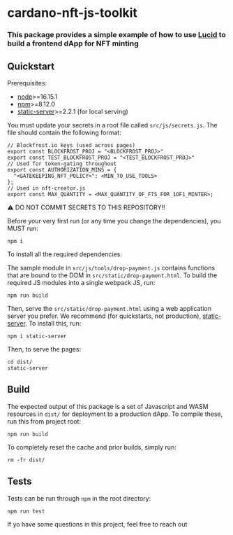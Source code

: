 # cardano-nft-js-toolkit

### This package provides a simple example of how to use [Lucid](https://github.com/Berry-Pool/lucid) to build a frontend dApp for NFT minting

## Quickstart

Prerequisites:

* [node](https://nodejs.org/en/download/)>=16.15.1
* [npm](https://www.npmjs.com/package/npm)>=8.12.0
* [static-server](https://www.npmjs.com/package/static-server)>=2.2.1 (for local serving)

You must update your secrets in a root file called `src/js/secrets.js`. The file should contain the following format:

    // Blockfrost.io keys (used across pages)
    export const BLOCKFROST_PROJ = "<BLOCKFROST_PROJ>"
    export const TEST_BLOCKFROST_PROJ = "<TEST_BLOCKFROST_PROJ>"
    // Used for token-gating throughout
    export const AUTHORIZATION_MINS = {
      "<GATEKEEPING_NFT_POLICY>": <MIN_TO_USE_TOOLS>
    };
    // Used in nft-creator.js
    export const MAX_QUANTITY = <MAX_QUANTITY_OF_FTS_FOR_1OF1_MINTER>;

:warning: DO NOT COMMIT SECRETS TO THIS REPOSITORY!!

Before your very first run (or any time you change the dependencies), you MUST run:

    npm i

To install all the required dependencies.

The sample module in ``src/js/tools/drop-payment.js`` contains functions that are bound to the DOM in ``src/static/drop-payment.html``. To build the required JS modules into a single webpack JS, run:

    npm run build

Then, serve the ``src/static/drop-payment.html`` using a web application server you prefer.  We recommend (for quickstarts, not production), [static-server]().  To install this, run:

    npm i static-server

Then, to serve the pages:

    cd dist/
    static-server

## Build

The expected output of this package is a set of Javascript and WASM resources in ``dist/`` for deployment to a production dApp.  To compile these, run this from project root:

    npm run build

To completely reset the cache and prior builds, simply run:

    rm -fr dist/

## Tests

Tests can be run through ``npm`` in the root directory:

    npm run test

If yo have some questions in this project, feel free to reach out
